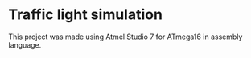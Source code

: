 # Traffic light simulation

This project was made using Atmel Studio 7 for ATmega16 in assembly language.

